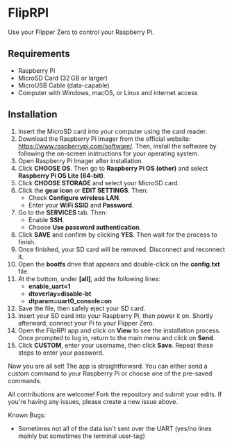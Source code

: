# FlipRPI
Use your Flipper Zero to control your Raspberry Pi.

## Requirements
- Raspberry Pi
- MicroSD Card (32 GB or larger)
- MicroUSB Cable (data-capable)
- Computer with Windows, macOS, or Linux and internet access

## Installation
1. Insert the MicroSD card into your computer using the card reader.
2. Download the Raspberry Pi Imager from the official website: https://www.raspberrypi.com/software/. Then, install the software by following the on-screen instructions for your operating system.
3. Open Raspberry Pi Imager after installation.
4. Click **CHOOSE OS**. Then go to **Raspberry Pi OS (other)** and select **Raspberry Pi OS Lite (64-bit)**.
5. Click **CHOOSE STORAGE** and select your MicroSD card.
6. Click the **gear icon** or **EDIT SETTINGS**. Then:
    - Check **Configure wireless LAN**.
    - Enter your **WiFi SSID** and **Password**.
7. Go to the **SERVICES** tab. Then:
    - Enable **SSH**.
    - Choose **Use password authentication**.
8. Click **SAVE** and confirm by clicking **YES**. Then wait for the process to finish.
9. Once finished, your SD card will be removed. Disconnect and reconnect it.
10. Open the **bootfs** drive that appears and double-click on the **config.txt** file.
11. At the bottom, under **[all]**, add the following lines:
    - **enable_uart=1**
    - **dtoverlay=disable-bt**
    - **dtparam=uart0_console=on**
12. Save the file, then safely eject your SD card.
13. Insert your SD card into your Raspberry Pi, then power it on. Shortly afterward, connect your Pi to your Flipper Zero.
14. Open the FlipRPI app and click on **View** to see the installation process. Once prompted to log in, return to the main menu and click on **Send**.
15. Click **CUSTOM**, enter your username, then click **Save**. Repeat these steps to enter your password.

Now you are all set! The app is straightforward. You can either send a custom command to your Raspberry Pi or choose one of the pre-saved commands.

All contributions are welcome! Fork the repository and submit your edits. If you're having any issues, please create a new issue above.

Known Bugs:
- Sometimes not all of the data isn't sent over the UART (yes/no lines mainly but sometimes the terminal user-tag)
